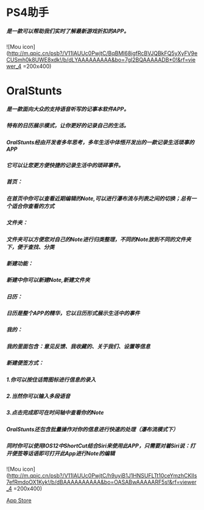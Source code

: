
# PS4助手
##### 是一款可以帮助我们实时了解最新游戏折扣的APP。

![Mou icon](http://m.qpic.cn/psb?/V11lAUUc0PwjtC/BqBMl68igfRcBVJQBkFQ5yXyFV9eCUSmh0k8UWE8xdk!/b/dLYAAAAAAAAA&bo=7gI2BQAAAAADB*0!&rf=viewer_4 =200x400)

# OralStunts
##### 是一款面向大众的支持语音听写的记事本软件APP。
##### 特有的日历展示模式，让你更好的记录自己的生活。

##### OralStunts经由开发者多年思考，多年生活中体悟开发出的一款记录生活琐事的APP
##### 它可以让您更方便快捷的记录生活中的琐碎事件。
##### 首页：
##### 在首页中你可以查看近期编辑的Note,可以进行瀑布流与列表之间的切换；总有一个适合你查看的方式
##### 文件夹：
##### 文件夹可以方便您对自己的Note进行归类整理，不同的Note放到不同的文件夹下，便于查找、分类
##### 新建功能：
##### 新建中你可以新建Note,新建文件夹
##### 日历：
##### 日历是整个APP的精华，它以日历形式展示生活中的事件
##### 我的：
##### 我的里面包含：意见反馈、我收藏的、关于我们、设置等信息

##### 新建便签方式：
##### 1.你可以按住话筒图标进行信息的录入
##### 2.当然你可以输入多段语音
##### 3.点击完成即可在时间轴中查看你的Note

##### OralStunts还包含批量操作对你的信息进行快速的处理（瀑布流模式下）
##### 同时你可以使用IOS12中ShortCut结合Siri来使用此APP，只需要对着Siri说：打开便签等话语即可打开此App进行Note的编辑

![Mou icon](http://m.qpic.cn/psb?/V11lAUUc0PwjtC/h9uyiB1J1HNSUFLTt10ceYmzhCKlIs7efRmdoOX1Kyk!/b/dBAAAAAAAAAA&bo=OASABwAAAAARF5s!&rf=viewer_4 =200x400)

[App Store](https://itunes.apple.com/us/app/oralstunts/id1443989788?l=zh&ls=1&mt=8)

